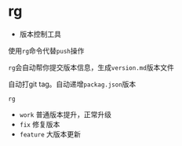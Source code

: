 # rg

* 版本控制工具

使用`rg`命令代替`push`操作

`rg`会自动帮你提交版本信息，生成`version.md`版本文件

自动打git tag。自动递增`packag.json`版本

```
rg
```

* `work`
普通版本提升，正常升级
* `fix`
修复版本
* `feature`
大版本更新
